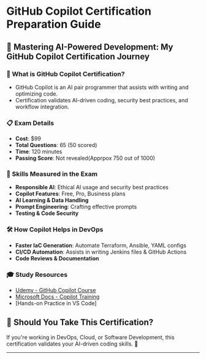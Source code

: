 # GitHub Copilot Certification Preparation Guide

## 🚀 Mastering AI-Powered Development: My GitHub Copilot Certification Journey

### 🎯 What is GitHub Copilot Certification?
- GitHub Copilot is an AI pair programmer that assists with writing and optimizing code.
- Certification validates AI-driven coding, security best practices, and workflow integration.

### 📋 Exam Details
- **Cost**: $99
- **Total Questions**: 65 (50 scored)
- **Time**: 120 minutes
- **Passing Score**: Not revealed(Apprpox 750 out of 1000)

### 📌 Skills Measured in the Exam
- **Responsible AI**: Ethical AI usage and security best practices
- **Copilot Features**: Free, Pro, Business plans
- **AI Learning & Data Handling**
- **Prompt Engineering**: Crafting effective prompts
- **Testing & Code Security**

### 🛠 How Copilot Helps in DevOps
- **Faster IaC Generation**: Automate Terraform, Ansible, YAML configs
- **CI/CD Automation**: Assists in writing Jenkins files & GitHub Actions
- **Code Reviews & Documentation**

### 🎓 Study Resources
- [Udemy - GitHub Copilot Course](https://www.udemy.com/)
- [Microsoft Docs - Copilot Training](https://learn.microsoft.com/en-us/training/modules/introduction-to-github-copilot/)
- [Hands-on Practice in VS Code]

## 🎯 Should You Take This Certification?
If you're working in DevOps, Cloud, or Software Development, this certification validates your AI-driven coding skills. 🚀

---